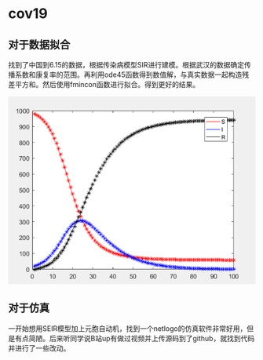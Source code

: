 # cov19
## 对于数据拟合
找到了中国到6.15的数据，根据传染病模型SIR进行建模。根据武汉的数据确定传播系数和康复率的范围。再利用ode45函数得到数值解，与真实数据一起构造残差平方和。然后使用fmincon函数进行拟合。得到更好的结果。

![image](https://github.com/Latiest/Latiest.github.io/blob/master/images/first.PNG)

## 对于仿真
一开始想用SEIR模型加上元胞自动机，找到一个netlogo的仿真软件非常好用，但是有点简陋。后来听同学说B站up有做过视频并上传源码到了github，就找到代码并进行了一些改动。
